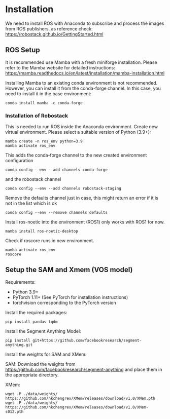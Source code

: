 # Installation
We need to install ROS with Anaconda to subscribe and process the images from ROS publishers. as reference check: https://robostack.github.io/GettingStarted.html


## ROS Setup
It is recommended use Mamba with a fresh miniforge installation. Please refer to the Mamba website for detailed instructions: https://mamba.readthedocs.io/en/latest/installation/mamba-installation.html

Installing Mamba to an existing conda environment is not recommended. However, you can install it from the conda-forge channel. In this case, you need to install it in the base environment:
```
conda install mamba -c conda-forge
```
### Installation of Robostack
This is needed to run ROS inside the Anaconda environment.
Create new virtual environment. Please select a suitable version of Python (3.9+):
```
mamba create -n ros_env python=3.9
mamba activate ros_env
```

This adds the conda-forge channel to the new created environment configuration 
```
conda config --env --add channels conda-forge
```

and the robostack channel

```
conda config --env --add channels robostack-staging
```

Remove the defaults channel just in case, this might return an error if it is not in the list which is ok
```
conda config --env --remove channels defaults
```

Install ros-noetic into the environment (ROS1) only works with ROS1 for now.
```
mamba install ros-noetic-desktop
```

Check if roscore runs in new environment.

```
mamba activate ros_env
roscore
```
## Setup the SAM and Xmem (VOS model)
Requirements:
- Python 3.9+
- PyTorch 1.11+ (See PyTorch for installation instructions)
- torchvision corresponding to the PyTorch version

Install the required packages:
```
pip install pandas tqdm
```
Install the Segment Anything Model:
```
pip install git+https://github.com/facebookresearch/segment-anything.git
```
Install the weights for SAM and XMem:

SAM: Download the weights from https://github.com/facebookresearch/segment-anything and place them in the appropriate directory.

XMem: 
```
wget -P ./data/weights/ https://github.com/hkchengrex/XMem/releases/download/v1.0/XMem.pth
wget -P ./data/weights/ https://github.com/hkchengrex/XMem/releases/download/v1.0/XMem-s012.pth
```
